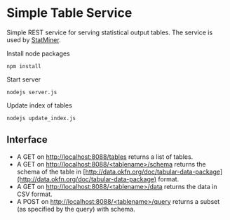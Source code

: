 Simple Table Service
====================

Simple REST service for serving statistical output tables. The service is
used by [StatMiner](https://github.com/statmine/statminer). 

Install node packages

```
npm install
```

Start server

```
nodejs server.js
```

Update index of tables
```
nodejs update_index.js
```


Interface
---------

- A GET on [http://localhost:8088/tables](http://localhost:8088/tables) returns
  a list of tables. 
- A GET on [http://localhost:8088/\<tablename\>/schema](http://localhost:8088/\<tablename\>/schema) 
  returns the schema of the table in 
  [http://data.okfn.org/doc/tabular-data-package](http://data.okfn.org/doc/tabular-data-package)
  format. 
- A GET on [http://localhost:8088/\<tablename\>/data](http://localhost:8088/\<tablename\>/data) 
  returns the data in CSV format.
- A POST on [http://localhost:8088/\<tablename\>/query](http://localhost:8088/\<tablename\>/query) 
  returns a subset (as specified by the query) with schema.

